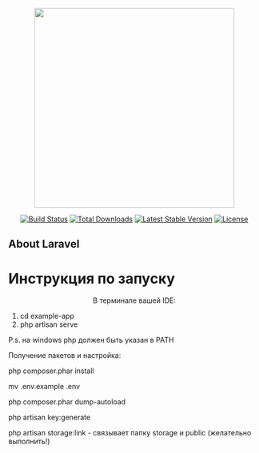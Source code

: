 <p align="center"><a href="https://laravel.com" target="_blank"><img src="https://raw.githubusercontent.com/laravel/art/master/logo-lockup/5%20SVG/2%20CMYK/1%20Full%20Color/laravel-logolockup-cmyk-red.svg" width="400"></a></p>

<p align="center">
<a href="https://travis-ci.org/laravel/framework"><img src="https://travis-ci.org/laravel/framework.svg" alt="Build Status"></a>
<a href="https://packagist.org/packages/laravel/framework"><img src="https://img.shields.io/packagist/dt/laravel/framework" alt="Total Downloads"></a>
<a href="https://packagist.org/packages/laravel/framework"><img src="https://img.shields.io/packagist/v/laravel/framework" alt="Latest Stable Version"></a>
<a href="https://packagist.org/packages/laravel/framework"><img src="https://img.shields.io/packagist/l/laravel/framework" alt="License"></a>
</p>

## About Laravel

# Инструкция по запуску
<p align="center">
 В терминале вашей IDE:  

 1) cd example-app
 2) php artisan serve

 P.s. на windows php должен быть указан в PATH
  
  
 Получение пакетов и настройка:
  
 php composer.phar install
  
 mv .env.example .env
  
 php composer.phar dump-autoload
  
 php artisan key:generate
    
 php artisan storage:link - связывает папку storage и public (желательно выполнить!)
</p>

